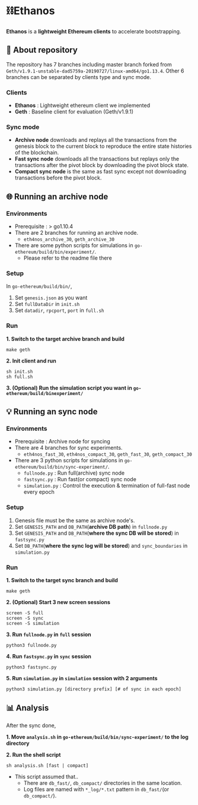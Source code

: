 # :chains:Ethanos

**Ethanos** is a **lightweight Ethereum clients** to accelerate bootstrapping.



## :cactus: ​About repository

The repository has 7 branches including master branch forked from `Geth/v1.9.1-unstable-dad5759a-20190727/linux-amd64/go1.13.4`. Other 6 branches can be separated by clients type and sync mode.

### Clients

* **Ethanos** : Lightweight ethereum client we implemented
* **Geth** : Baseline client for evaluation (Geth/v1.9.1)

### Sync mode

* **Archive node** downloads and replays all the transactions from the genesis block to the current block to reproduce the entire state histories of the blockchain.
* **Fast sync node** downloads all the transactions but replays only the transactions after the pivot block by downloading the pivot block state.
* **Compact sync node** is the same as fast sync except not downloading transactions before the pivot block.



## :globe_with_meridians: Running an archive node

### Environments

* Prerequisite : > go1.10.4
* There are 2 branches for running an archive node.
  * `eth4nos_archive_30`, `geth_archive_30`
* There are some python scripts for simulations in `go-ethereum/build/bin/experiment/`.
  * Please refer to the readme file there

### Setup

In `go-ethereum/build/bin/`,

1. Set `genesis.json` as you want
2. Set `fullDataDir` in `init.sh` 
3. Set `datadir`, `rpcport`, `port` in `full.sh`

### Run

**1. Switch to the target archive branch and build**

```shell
make geth
```

**2. Init client and run**

```shell
sh init.sh
sh full.sh
```

**3. (Optional) Run the simulation script you want in `go-ethereum/build/binexperiment/`**



## :bulb: Running an sync node

### Environments

* Prerequisite : Archive node for syncing
* There are 4 branches for sync experiments.
  * `eth4nos_fast_30`, `eth4nos_compact_30`, `geth_fast_30`, `geth_compact_30`
* There are 3 python scripts for simulations in `go-ethereum/build/bin/sync-experiment/`.
  * `fullnode.py` : Run full(archive) sync node
  * `fastsync.py` : Run fast(or compact) sync node
  * `simulation.py` : Control the execution & termination of full-fast node every epoch

### Setup

1. Genesis file must be the same as archive node's.
2. Set `GENESIS_PATH` and `DB_PATH`(**archive DB path**) in `fullnode.py`
3. Set `GENESIS_PATH` and `DB_PATH`(**where the sync DB will be stored**) in `fastsync.py`
4. Set `DB_PATH`(**where the sync log will be stored**) and `sync_boundaries` in `simulation.py`

### Run

**1. Switch to the target sync branch and build**

```shell
make geth
```

**2. (Optional) Start 3 new screen sessions**

```shell
screen -S full
screen -S sync
screen -S simulation
```

**3. Run `fullnode.py` in `full` session**

```
python3 fullnode.py
```

**4. Run `fastsync.py` in `sync` session**

```
python3 fastsync.py
```

**5. Run `simulation.py` in `simulation` session with 2 arguments**

```
python3 simulation.py [directory prefix] [# of sync in each epoch]
```



## :bar_chart: Analysis

After the sync done,

**1. Move `analysis.sh` in `go-ethereum/build/bin/sync-experiment/` to the log directory**

**2. Run the shell script**

```
sh analysis.sh [fast | compact]
```

* This script assumed that..
  * There are `db_fast/`, `db_compact/` directories in the same location.
  * Log files are named with `*_log/*.txt` pattern in `db_fast/`(or `db_compact/`).
